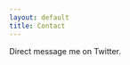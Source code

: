 ```yaml
---
layout: default
title: Contact
---
```


<section role="region">
<p>Direct message me on Twitter.</p>
<a href="https://twitter.com/messages/compose?recipient_id=775121154038116352&ref_src=twsrc%5Etfw" class="twitter-dm-button" data-size="large" data-screen-name="stuartneivandt" data-show-count="false"></a><script async src="https://platform.twitter.com/widgets.js" charset="utf-8"></script>
</section>